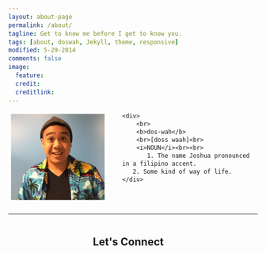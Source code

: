 ```yaml
---
layout: about-page
permalink: /about/
tagline: Get to know me before I get to know you.
tags: [about, doswah, Jekyll, theme, responsive]
modified: 5-29-2014
comments: false
image:
  feature:
  credit: 
  creditlink:
---
```

<div class="post">
	<div style="float:left;width:200px;padding-right:30px">
		<img src="/images/about/aloha.jpg" style="max-width:100%; max-height:100%">
	</div>

	<div>
		<br>
		<b>dos·wah</b>
		<br>[doss waah]<br>
		<i>NOUN</i><br><br>
		   1. The name Joshua pronounced in a filipino accent. 
       2. Some kind of way of life.
	</div>

</div>

<br><br>
<hr>
<div style="text-align:center;">
    <div style="display:inline-block;margin-right:15px">
        <h2>Let's Connect</h2>
    </div>
    <div style="display:inline-block;">
        <a href="http://twitter.com/{{ site.owner.twitter }}" class="author-social" target="_blank"><i class="icon-twitter"></i></a>
        <a href="http://facebook.com/{{ site.owner.facebook }}" class="author-social" target="_blank"><i class="icon-facebook"></i></a>
        <a href="http://instagram.com/{{ site.owner.instagram }}" class="author-social" target="_blank"><i class="icon-instagram"></i></a>
        <a href="http://www.pinterest.com/{{ site.owner.pinterest }}" class="author-social" target="_blank"><i class="icon-pinterest"></i><a>
        <a href="http://{{ site.owner.tumblr }}.tumblr.com" class="author-social" target="_blank"><i class="icon-tumblr"></i></a>
    </div>
</div>  

<br>
<!--
<div style="float:right;width:20%">
<br>

{% if site.owner.pinterest %}<a href="http://www.pinterest.com/{{ site.owner.pinterest }}" class="author-social" target="_blank"><i class="icon-pinterest"></i> Pinterest</a>{% endif %}
{% if site.owner.tumblr %}<a href="http://{{ site.owner.tumblr }}.tumblr.com" class="author-social" target="_blank"><i class="icon-tumblr"></i> Tumblr</a>{% endif %}
{% if site.owner.stackoverflow %}<a href="http://stackoverflow.com/users/{{ site.owner.stackoverflow }}" class="author-social" target="_blank"><i class="icon-stackoverflow"></i> Stackoverflow</a>{% endif %}
</div>

-->
</div>
